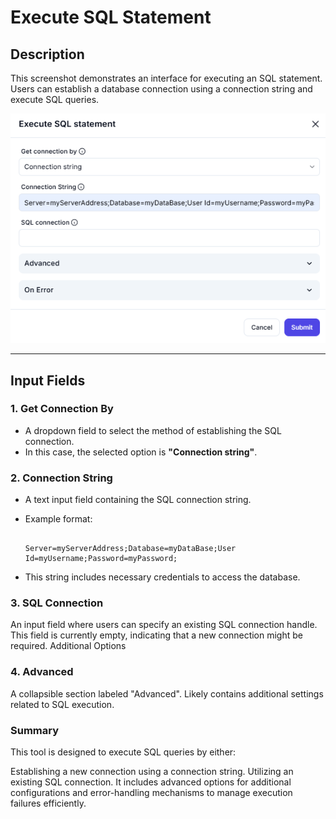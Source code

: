 # Execute SQL Statement

## **Description**

This screenshot demonstrates an interface for executing an SQL statement. Users can establish a database connection using a connection string and execute SQL queries.

![alt text](execute-sql-statment-1.png)

---

## **Input Fields**

### **1. Get Connection By**

- A dropdown field to select the method of establishing the SQL connection.
- In this case, the selected option is **"Connection string"**.

### **2. Connection String**

- A text input field containing the SQL connection string.
- Example format:

  ```plaintext

  Server=myServerAddress;Database=myDataBase;User Id=myUsername;Password=myPassword;

- This string includes necessary credentials to access the database.

### **3. SQL Connection**

An input field where users can specify an existing SQL connection handle.
This field is currently empty, indicating that a new connection might be required.
Additional Options

### **4. Advanced**

A collapsible section labeled "Advanced".
Likely contains additional settings related to SQL execution.

### **Summary**

This tool is designed to execute SQL queries by either:

Establishing a new connection using a connection string.
Utilizing an existing SQL connection.
It includes advanced options for additional configurations and error-handling mechanisms to manage execution failures efficiently.
